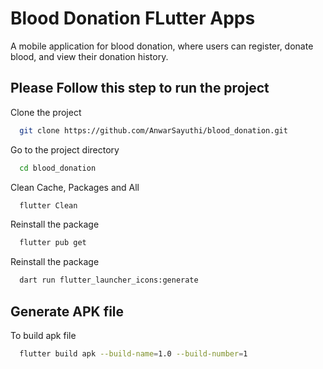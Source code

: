 
# Blood Donation FLutter Apps

A mobile application for blood donation, where users can register, donate blood, and view their donation history.


## Please Follow this step to run the project

Clone the project

```bash
  git clone https://github.com/AnwarSayuthi/blood_donation.git
```

Go to the project directory

```bash
  cd blood_donation
```

Clean Cache, Packages and All

```bash
  flutter Clean
```

Reinstall the package

```bash
  flutter pub get
```

Reinstall the package

```bash
  dart run flutter_launcher_icons:generate
```



## Generate APK file

To build apk file

```bash
  flutter build apk --build-name=1.0 --build-number=1
```

